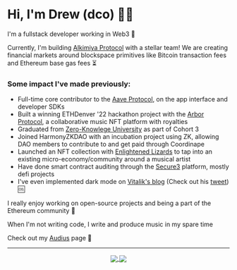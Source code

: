 <!-- markdownlint-disable -->
# Hi, I'm Drew (dco) 🤙🏼

I'm a fullstack developer working in Web3 🚀

Currently, I'm building [Alkimiya Protocol][0] with a stellar team! We are creating financial markets around blockspace primitives like Bitcoin transaction fees and Ethereum base gas fees ⏳

### Some impact I've made previously:
- Full-time core contributor to the [Aave Protocol][1], on the app interface and developer SDKs
- Built a winning ETHDenver '22 hackathon project with the [Arbor Protocol][2], a collaborative music NFT platform with royalties
- Graduated from [Zero-Knowlege University][3] as part of Cohort 3
- Joined HarmonyZKDAO with an incubation project using ZK, allowing DAO members to contribute to and get paid through Coordinape
- Launched an NFT collection with [Enlightened Lizards][4] to tap into an existing micro-economy/community around a musical artist
- Have done smart contract auditing through the [Secure3][5] platform, mostly defi projects
- I've even implemented dark mode on [Vitalik's blog][6] (Check out his [tweet][7]) 🆒

I really enjoy working on open-source projects and being a part of the Ethereum community 💪

When I'm not writing code, I write and produce music in my spare time

Check out my [Audius][10] page 🎸

---

<p align="center">
	<a href="https://github.com/drewcook">
		<img align="center" src="https://github-readme-stats.vercel.app/api/top-langs/?username=drewcook&langs_count=8&layout=compact&card_width=260" />
	</a>
	<a href="https://github.com/drewcook">
		<img align="center" src="https://github-readme-stats.vercel.app/api?username=drewcook&show_icons=true&theme=dracula" />
	</a>
</p>

[0]: https://alkimiya.io
[1]: https://aave.com
[2]: https://github.com/drewcook/arbor-ui
[3]: https://zku.gnomio.com
[4]: https://phanft.xyz
[5]: https://secure3.io/
[6]: https://vitalik.eth.limo
[7]: https://twitter.com/VitalikButerin/status/1558079335067799552
[8]: https://ipfs.io/ipfs/QmSMT86QpftE3azkeMagsyJ7ynVZY493VP6XM5eo2scttv/A%20Day%20In%20The%20Life.mp3
[9]: https://ipfs.io/ipfs/QmYxdgasjwXCnbHxaQPZresiiRiURJW3w3tyebNKpdoRJN/Living%20The%20Dream.mp3
[10]: https://audius.co/dcook
